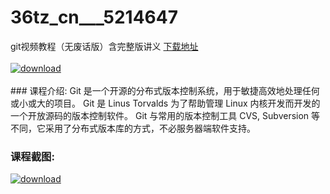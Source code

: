 # 36tz_cn___5214647
git视频教程（无废话版）含完整版讲义
[下载地址](http://www.36tz.cn/article/5214647 "下载地址")
<br/></br>[![download](http://36tz.cn/muke_img/2020_07_1-94-300x225.png "下载地址")](http://www.36tz.cn/article/5214647 "下载地址")
<br/></br>### 课程介绍:
Git 是一个开源的分布式版本控制系统，用于敏捷高效地处理任何或小或大的项目。
Git 是 Linus Torvalds 为了帮助管理 Linux 内核开发而开发的一个开放源码的版本控制软件。
Git 与常用的版本控制工具 CVS, Subversion 等不同，它采用了分布式版本库的方式，不必服务器端软件支持。

### 课程截图:
[![download](http://36tz.cn/muke_img/2020_07_2-95.png "下载地址")](http://www.36tz.cn/article/5214647 "下载地址")
